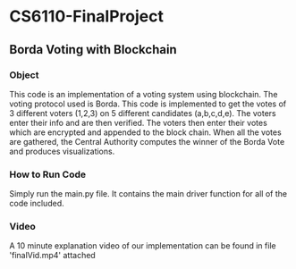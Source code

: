 # CS6110-FinalProject
## Borda Voting with Blockchain

### Object
This code is an implementation of a voting system using blockchain.  The voting protocol used is Borda.  This code is implemented to get the votes of 3 different voters (1,2,3) on 5 different candidates (a,b,c,d,e).  The voters enter their info and are then verified.  The voters then enter their votes which are encrypted and appended to the block chain.  When all the votes are gathered, the Central Authority computes the winner of the Borda Vote and produces visualizations.  

### How to Run Code
Simply run the main.py file.  It contains the main driver function for all of the code included.

### Video
A 10 minute explanation video of our implementation can be found in file 'finalVid.mp4' attached
